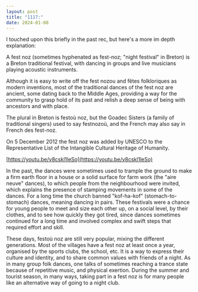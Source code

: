 ```yaml
---
layout: post
title: "1117:"
date: 2024-01-08
---
```


I touched upon this briefly in the past rec, but here's a more im depth explanation:

A fest noz (sometimes hyphenated as fest-noz; "night festival" in Breton) is a Breton traditional festival, with dancing in groups and live musicians playing acoustic instruments.

Although it is easy to write off the fest nozou and fêtes folkloriques as modern inventions, most of the traditional dances of the fest noz are ancient, some dating back to the Middle Ages, providing a way for the community to grasp hold of its past and relish a deep sense of being with ancestors and with place.

The plural in Breton is festoù noz, but the Goadec Sisters (a family of traditional singers) used to say festnozoù, and the French may also say in French des fest-noz.

On 5 December 2012 the fest noz was added by UNESCO to the Representative List of the Intangible Cultural Heritage of Humanity.

[https://youtu.be/v8cskl1leSo](https://youtu.be/v8cskl1leSo)

In the past, the dances were sometimes used to trample the ground to make a firm earth floor in a house or a solid surface for farm work (the "aire neuve" dances), to which people from the neighbourhood were invited, which explains the presence of stamping movements in some of the dances. For a long time the church banned "kof-ha-kof" (stomach-to-stomach) dances, meaning dancing in pairs. These festivals were a chance for young people to meet and size each other up, on a social level, by their clothes, and to see how quickly they got tired, since dances sometimes continued for a long time and involved complex and swift steps that required effort and skill.

These days, festoù noz are still very popular, mixing the different generations. Most of the villages have a fest noz at least once a year, organised by the sports clubs, the school, etc. It is a way to express their culture and identity, and to share common values with friends of a night. As in many group folk dances, one talks of sometimes reaching a trance state because of repetitive music, and physical exertion. During the summer and tourist season, in many ways, taking part in a fest noz is for many people like an alternative way of going to a night club.

